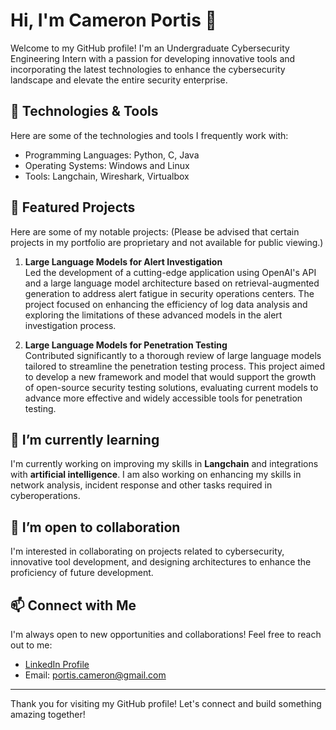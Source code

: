 # Hi, I'm Cameron Portis 👋

Welcome to my GitHub profile! I'm an Undergraduate Cybersecurity Engineering Intern with a passion for developing innovative tools and incorporating the latest technologies to enhance the cybersecurity landscape and elevate the entire security enterprise.

## 🔧 Technologies & Tools

Here are some of the technologies and tools I frequently work with:

- Programming Languages: Python, C, Java
- Operating Systems: Windows and Linux
- Tools: Langchain, Wireshark, Virtualbox

## 🌟 Featured Projects

Here are some of my notable projects:
(Please be advised that certain projects in my portfolio are proprietary and not available for public viewing.)

1. **Large Language Models for Alert Investigation**  
   Led the development of a cutting-edge application using OpenAI's API and a large language model architecture based on retrieval-augmented generation to address alert fatigue in security operations centers. The project focused on enhancing the efficiency of log data analysis and exploring the limitations of these advanced models in the alert investigation process.

2. **Large Language Models for Penetration Testing**  
   Contributed significantly to a thorough review of large language models tailored to streamline the penetration testing process. This project aimed to develop a new framework and model that would support the growth of open-source security testing solutions, evaluating current models to advance more effective and widely accessible tools for penetration testing.

## 🌱 I’m currently learning

I'm currently working on improving my skills in **Langchain** and integrations with **artificial intelligence**. I am also working on enhancing my skills in network analysis, incident response and other tasks required in cyberoperations.

## 🤝 I’m open to collaboration

I'm interested in collaborating on projects related to cybersecurity, innovative tool development, and designing architectures to enhance the proficiency of future development.

## 📫 Connect with Me

I'm always open to new opportunities and collaborations! Feel free to reach out to me:

- [LinkedIn Profile](https://www.linkedin.com/in/cameron-portis)
- Email: portis.cameron@gmail.com
---

Thank you for visiting my GitHub profile! Let's connect and build something amazing together!
